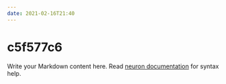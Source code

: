 ```yaml
---
date: 2021-02-16T21:40
---
```


# c5f577c6

Write your Markdown content here. Read [neuron documentation](https://neuron.zettel.page/2011404.html) for syntax help.


